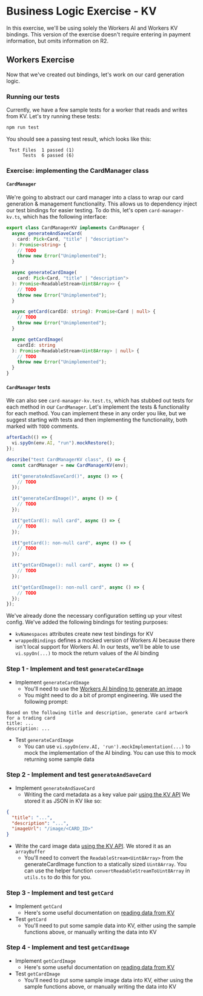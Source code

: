 # Business Logic Exercise - KV

In this exercise, we'll be using solely the Workers AI and Workers KV bindings. This version of the exercise doesn't require entering in payment information, but omits information on R2.

## Workers Exercise

Now that we've created out bindings, let's work on our card generation logic.

### Running our tests

Currently, we have a few sample tests for a worker that reads and writes from KV. Let's try running these tests:

```sh
npm run test
```

You should see a passing test result, which looks like this:

```
 Test Files  1 passed (1)
      Tests  6 passed (6)
```

### Exercise: implementing the CardManager class

#### `CardManager`

We're going to abstract our card manager into a class to wrap our card generation & management functionality. This allows us to dependency inject our test bindings for easier testing. To do this, let's open `card-manager-kv.ts`, which has the following interface:

```ts
export class CardManagerKV implements CardManager {
  async generateAndSaveCard(
    card: Pick<Card, "title" | "description">
  ): Promise<string> {
    // TODO
    throw new Error("Unimplemented");
  }

  async generateCardImage(
    card: Pick<Card, "title" | "description">
  ): Promise<ReadableStream<Uint8Array>> {
    // TODO
    throw new Error("Unimplemented");
  }

  async getCard(cardId: string): Promise<Card | null> {
    // TODO
    throw new Error("Unimplemented");
  }

  async getCardImage(
    cardId: string
  ): Promise<ReadableStream<Uint8Array> | null> {
    // TODO
    throw new Error("Unimplemented");
  }
}
```

#### `CardManager` tests

We can also see `card-manager-kv.test.ts`, which has stubbed out tests for each method in our `CardManager`. Let's implement the tests & functionality for each method. You can implement these in any order you like, but we suggest starting with tests and then implementing the functionality, both marked with `TODO` comments.

```ts
afterEach(() => {
  vi.spyOn(env.AI, "run").mockRestore();
});

describe("test CardManagerKV class", () => {
  const cardManager = new CardManagerKV(env);

  it("generateAndSaveCard()", async () => {
    // TODO
  });

  it("generateCardImage()", async () => {
    // TODO
  });

  it("getCard(): null card", async () => {
    // TODO
  });

  it("getCard(): non-null card", async () => {
    // TODO
  });

  it("getCardImage(): null card", async () => {
    // TODO
  });

  it("getCardImage(): non-null card", async () => {
    // TODO
  });
});
```

We've already done the necessary configuration setting up your vitest config. We've added the following bindings for testing purposes:

- `kvNamespaces` attributes create new test bindings for KV
- `wrappedBindings` defines a mocked version of Workers AI because there isn't local support for Workers AI. In our tests, we'll be able to use `vi.spyOn(...)` to mock the return values of the AI binding

### Step 1 - Implement and test `generateCardImage`

- Implement `generateCardImage`
  - You'll need to use the [Workers AI binding to generate an image](https://developers.cloudflare.com/workers-ai/models/stable-diffusion-xl-base-1.0)
  - You might need to do a bit of prompt engineering. We used the following prompt:

```
Based on the following title and description, generate card artwork for a trading card
title: ...
description: ...
```

- Test `generateCardImage`
  - You can use `vi.spyOn(env.AI, 'run').mockImplementation(...)` to mock the implementation of the AI binding. You can use this to mock returning some sample data

### Step 2 - Implement and test `generateAndSaveCard`

- Implement `generateAndSaveCard`
  - Writing the card metadata as a key value pair [using the KV API](https://developers.cloudflare.com/kv/api/write-key-value-pairs/) We stored it as JSON in KV like so:

```json
{
  "title": "...",
  "description": "...",
  "imageUrl": "/image/<CARD_ID>"
}
```

- Write the card image data [using the KV API](https://developers.cloudflare.com/kv/api/write-key-value-pairs/). We stored it as an `arrayBuffer`
  - You'll need to convert the `ReadableStream<Uint8Array>` from the generateCardImage function to a statically sized `Uint8Array`. You can use the helper function `convertReadableStreamToUint8Array` in `utils.ts` to do this for you.

### Step 3 - Implement and test `getCard`

- Implement `getCard`
  - Here's some useful documentation on [reading data from KV](https://developers.cloudflare.com/kv/api/read-key-value-pairs/)
- Test `getCard`
  - You'll need to put some sample data into KV, either using the sample functions above, or manually writing the data into KV

### Step 4 - Implement and test `getCardImage`

- Implement `getCardImage`
  - Here's some useful documentation on [reading data from KV](https://developers.cloudflare.com/kv/api/read-key-value-pairs/)
- Test `getCardImage`
  - You'll need to put some sample image data into KV, either using the sample functions above, or manually writing the data into KV
